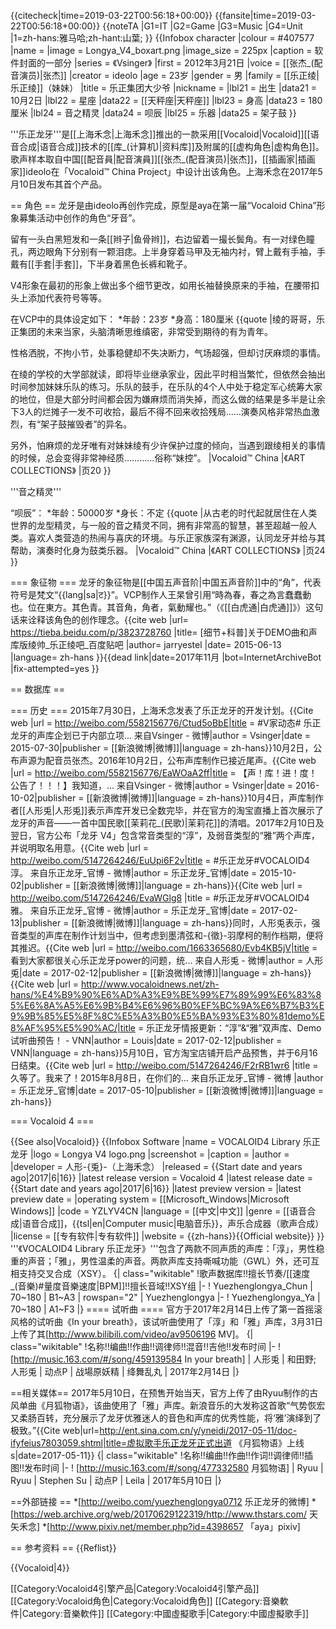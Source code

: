 {{citecheck|time=2019-03-22T00:56:18+00:00}}
{{fansite|time=2019-03-22T00:56:18+00:00}}
{{noteTA
|G1=IT
|G2=Game
|G3=Music
|G4=Unit
|1=zh-hans:雅马哈;zh-hant:山葉;
}}
{{Infobox character
|colour = #407577
|name = 
|image = Longya_V4_boxart.png
|image_size = 225px
|caption =  软件封面的一部分
|series = 《Vsinger》
|first = 2012年3月21日
|voice = [[张杰_(配音演员)|张杰]]
|creator = ideolo
|age = 23岁
|gender = 男
|family = [[乐正绫|乐正绫]]（妹妹）
|title = 乐正集团大少爷
|nickname = 
|lbl21 = 出生
|data21 = 10月2日
|lbl22 = 星座
|data22 = [[天秤座|天秤座]]
|lbl23 = 身高
|data23 = 180厘米
|lbl24 = 音之精灵
|data24 = 呗辰
|lbl25 = 乐器
|data25 = 架子鼓
}}

'''乐正龙牙'''是[[上海禾念|上海禾念]]推出的一款采用[[Vocaloid|Vocaloid]][[语音合成|语音合成]]技术的[[库_(计算机)|资料库]]及附属的[[虚构角色|虚构角色]]。歌声样本取自中国[[配音員|配音演員]][[张杰_(配音演员)|张杰]]，[[插画家|插画家]]ideolo在「Vocaloid™ China Project」中设计出该角色。上海禾念在2017年5月10日发布其首个产品。

== 角色 ==
龙牙是由ideolo再创作完成，原型是aya在第一届“Vocaloid China”形象募集活动中创作的角色“牙音”。

留有一头白黑短发和一条[[辫子|鱼骨辫]]，右边留着一撮长鬓角。有一对绿色瞳孔，两边眼角下分别有一颗泪痣。上半身穿着马甲及无袖内衬，臂上戴有手袖，手戴有[[手套|手套]]，下半身着黑色长裤和靴子。

V4形象在最初的形象上做出多个细节更改，如用长袖替换原来的手袖，在腰带扣头上添加代表符号等等。

在VCP中的具体设定如下：
*年龄：23岁
*身高：180厘米
{{quote
|绫的哥哥，乐正集团的未来当家，头脑清晰思维缜密，非常受到期待的有为青年。

性格洒脱，不拘小节，处事稳健却不失决断力，气场超强，但却讨厌麻烦的事情。

在绫的学校的大学部就读，即将毕业继承家业，因此平时相当繁忙，但依然会抽出时间参加妹妹乐队的练习。乐队的鼓手，在乐队的4个人中处于稳定军心统筹大家的地位，但是大部分时间都会因为嫌麻烦而消失掉，而这么做的结果是多半是让余下3人的烂摊子一发不可收拾，最后不得不回来收拾残局……演奏风格非常热血激烈，有“架子鼓摧毁者”的异名。

另外，怕麻烦的龙牙唯有对妹妹绫有少许保护过度的倾向，当遇到跟绫相关的事情的时候，总会变得非常神经质…………俗称“妹控”。
|Vocaloid™ China
|《ART COLLECTIONS》
|页20
}}

'''音之精灵'''

“呗辰”：
*年龄：50000岁
*身长：不定
{{quote
|从古老的时代起就居住在人类世界的龙型精灵，与一般的音之精灵不同，拥有非常高的智慧，甚至超越一般人类。喜欢人类营造的热闹与喜庆的环境。与乐正家族深有渊源，认同龙牙并给与其帮助，演奏时化身为鼓类乐器。
|Vocaloid™ China
|《ART COLLECTIONS》
|页24
}}

=== 象征物 ===
龙牙的象征物是[[中国五声音阶|中国五声音阶]]中的“角”，代表符号是梵文“{{lang|sa|ट}}”。VCP制作人王杲曾引用“時為春，春之為言蠢蠢動也。位在東方。其色青。其音角，角者，氣動耀也。”（《[[白虎通|白虎通]]》）这句话来诠释该角色的创作理念。<ref>{{cite web |url= https://tieba.beidu.com/p/3823728760 |title= [细节+科普]关于DEMO曲和声库版绫帅_乐正绫吧_百度贴吧 |author= jarryestel |date= 2015-06-13 |language= zh-hans }}{{dead link|date=2017年11月 |bot=InternetArchiveBot |fix-attempted=yes }}</ref>

== 数据库 ==

=== 历史 ===
2015年7月30日，上海禾念发表了乐正龙牙的开发计划。<ref>{{Cite web |url = http://weibo.com/5582156776/Ctud5oBbE|title = #V家动态# 乐正龙牙的声库企划已于内部立项... 来自Vsinger - 微博|author = Vsinger|date = 2015-07-30|publisher = [[新浪微博|微博]]|language = zh-hans}}</ref>10月2日，公布声源为配音员张杰。2016年10月2日，公布声库制作已接近尾声。<ref>{{Cite web |url = http://weibo.com/5582156776/EaWOaA2ff|title = 【声！库！进！度！公告了！！！】我知道，... 来自Vsinger - 微博|author = Vsinger|date = 2016-10-02|publisher = [[新浪微博|微博]]|language = zh-hans}}</ref>10月4日，声库制作者[[人形兎|人形兎]]表示声库开发已全数完毕，并在官方的淘宝直播上首次展示了龙牙的声音——一首中国民歌[[茉莉花_(民歌)|茉莉花]]的清唱。2017年2月10日及翌日，官方公布「龙牙 V4」包含常音类型的“淳”，及弱音类型的“雅”两个声库，并说明取名用意。<ref name="chun">{{Cite web |url = http://weibo.com/5147264246/EuUpi6F2v|title = #乐正龙牙#VOCALOID4 淳。 来自乐正龙牙_官博 - 微博|author = 乐正龙牙_官博|date = 2015-10-02|publisher = [[新浪微博|微博]]|language = zh-hans}}</ref><ref name="ya">{{Cite web |url = http://weibo.com/5147264246/EvaWGlg8 |title = #乐正龙牙#VOCALOID4 雅。 来自乐正龙牙_官博 - 微博|author = 乐正龙牙_官博|date = 2017-02-13|publisher = [[新浪微博|微博]]|language = zh-hans}}</ref>同时，人形兎表示，强音类型的声库在制作计划当中，但考虑到墨清弦和-{徵}-羽摩柯的制作档期，便将其推迟。<ref>{{Cite web |url = http://weibo.com/1663365680/Evb4KB5jV|title = 看到大家都很关心乐正龙牙power的问题，统... 来自人形兎 - 微博|author = 人形兎|date = 2017-02-12|publisher = [[新浪微博|微博]]|language = zh-hans}}</ref><ref>{{Cite web |url = http://www.vocaloidnews.net/zh-hans/%E4%B9%90%E6%AD%A3%E9%BE%99%E7%89%99%E6%83%85%E6%8A%A5%E6%9B%B4%E6%96%B0%EF%BC%9A%E6%B7%B3%E9%9B%85%E5%8F%8C%E5%A3%B0%E5%BA%93%E3%80%81demo%E8%AF%95%E5%90%AC/|title = 乐正龙牙情报更新：“淳”&“雅”双声库、Demo试听曲预告！ - VNN|author = Louis|date = 2017-02-12|publisher = VNN|language = zh-hans}}</ref>5月10日，官方淘宝店铺开启产品预售，并于6月16日结束。<ref>{{Cite web |url = http://weibo.com/5147264246/F2rRB1wr6 |title = 久等了。我来了！2015年8月8日，在你们的... 来自乐正龙牙_官博 - 微博 |author = 乐正龙牙_官博|date = 2017-05-10|publisher = [[新浪微博|微博]]|language = zh-hans}}</ref>

=== Vocaloid 4 ===

{{See also|Vocaloid}}
{{Infobox Software
|name = VOCALOID4 Library 乐正龙牙
|logo = Longya V4 logo.png
|screenshot = 
|caption = 
|author = 
|developer = 人形-{兎}-（上海禾念）
|released = {{Start date and years ago|2017|6|16}}
|latest release version = Vocaloid 4
|latest release date = {{Start date and years ago|2017|6|16}}
|latest preview version = 
|latest preview date = 
|operating system = [[Microsoft_Windows|Microsoft Windows]]
|code = YZLYV4CN
|language = [[中文|中文]]
|genre = [[语音合成|语音合成]]，{{tsl|en|Computer music|电脑音乐}}，声乐合成器（歌声合成）
|license = [[专有软件|专有软件]]
|website = {{zh-hans}}{{Official website}}
}}
'''《VOCALOID4 Library 乐正龙牙》'''包含了两款不同声质的声库：「淳」，男性稳重的声音；<ref name="chun" />「雅」，男性温柔的声音。<ref name="ya" />两款声库支持嘶喊功能（GWL）外，还可互相支持交叉合成（XSY）。
{| class="wikitable"
!歌声数据库!!擅长节奏/[[速度_(音樂)#量度音樂速度|BPM]]!!擅长音域!!XSY组
|-
! Yuezhenglongya_Chun
| 70~180
| B1~A3
| rowspan="2" | Yuezhenglongya
|-
! Yuezhenglongya_Ya
| 70~180
| A1~F3
|}
==== 试听曲 ====
官方于2017年2月14日上传了第一首摇滚风格的试听曲《In your breath》，该试听曲使用了「淳」和「雅」声库，3月31日上传了其[http://www.bilibili.com/video/av9506196 MV]。
{| class="wikitable"
!名称!!编曲!!作曲!!调律师!!混音!!吉他!!发布时间
|-
! [http://music.163.com/#/song/459139584 In your breath]
| 人形兎
| 和田野; 人形兎
| 动点P
| 战場原妖精
| 绛舞乱丸
| 2017年2月14日
|}

==相关媒体==
2017年5月10日，在预售开始当天，官方上传了由Ryuu制作的古风单曲《月狐物语》，该曲使用了「雅」声库。新浪音乐的大发称这首歌“气势恢宏又柔肠百转，充分展示了龙牙优雅迷人的音色和声库的优秀性能，将‘雅’演绎到了极致。”<ref>{{Cite web|url=http://ent.sina.com.cn/y/yneidi/2017-05-11/doc-ifyfeius7803059.shtml|title=虚拟歌手乐正龙牙正式出道 《月狐物语》上线s|date=2017-05-11}}</ref> 
{| class="wikitable"
!名称!!编曲!!作曲!!作词!!调律师!!插图!!发布时间
|-
! [http://music.163.com/#/song/477332580 月狐物语]
| Ryuu
| Ryuu
| Stephen Su
| 动点P
| Leila
| 2017年5月10日
|}

==外部链接 ==
*[http://weibo.com/yuezhenglongya0712 乐正龙牙的微博]
*[https://web.archive.org/web/20170629122319/http://www.thstars.com/ 天矢禾念]
*[http://www.pixiv.net/member.php?id=4398657 「aya」pixiv]

== 参考资料 ==
{{Reflist}}

{{Vocaloid|4}}

[[Category:Vocaloid4引擎产品|Category:Vocaloid4引擎产品]]
[[Category:Vocaloid角色|Category:Vocaloid角色]]
[[Category:音樂軟件|Category:音樂軟件]]
[[Category:中國虛擬歌手|Category:中國虛擬歌手]]